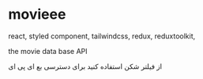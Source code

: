 # movieee

react, styled component, tailwindcss, redux, reduxtoolkit, 

the movie data base API

از فیلتر شکن استفاده کنید برای دسترسی بع ای پی ای

